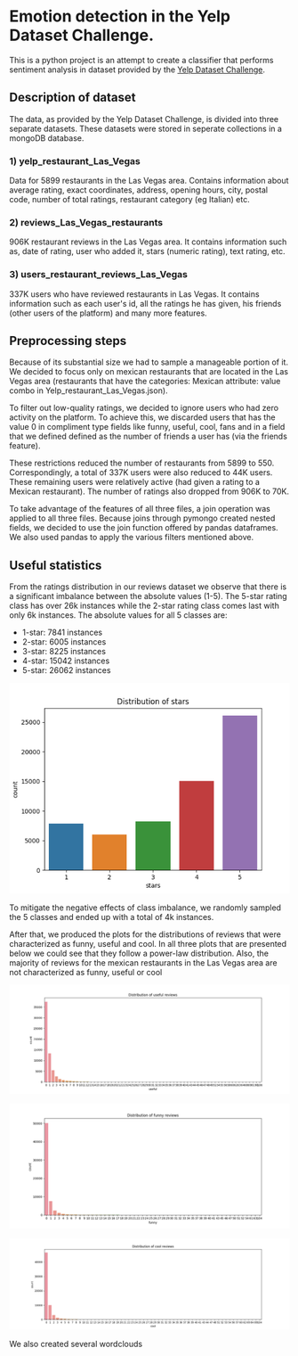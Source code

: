 # Emotion detection in the Yelp Dataset Challenge.

This is a python project is an attempt to create a classifier that performs sentiment analysis in dataset provided by the 
[Yelp Dataset Challenge](https://www.yelp.com/dataset/challenge).

## Description of dataset 

The data, as provided by the Yelp Dataset Challenge, is divided into three separate datasets. These datasets were stored
in seperate collections in a mongoDB database.

### 1) yelp_restaurant_Las_Vegas

Data for 5899 restaurants in the Las Vegas area. Contains information about average rating, exact coordinates, address, 
opening hours, city, postal code, number of total ratings, restaurant category (eg Italian) etc.


### 2) reviews_Las_Vegas_restaurants

906K restaurant reviews in the Las Vegas area. It contains information such as, date of rating, user who added it, 
stars (numeric rating), text rating, etc.

### 3) users_restaurant_reviews_Las_Vegas

337K users who have reviewed restaurants in Las Vegas. It contains information such as each user's id, all the ratings 
he has given, his friends (other users of the platform) and many more features.


## Preprocessing steps

Because of its substantial size we had to sample a manageable portion of it. We decided to focus only on mexican 
restaurants that are located in the Las Vegas area (restaurants that have the categories: Mexican attribute: value 
combo in Yelp_restaurant_Las_Vegas.json).

To filter out low-quality ratings, we decided to ignore users who had zero activity on the platform.
To achieve this, we discarded users that has the value 0 in compliment type fields like funny, useful, cool, fans 
and in a field that we defined defined as the number of friends a user has (via the friends feature).

These restrictions reduced the number of restaurants from 5899 to 550. Correspondingly, a total of 337K users were 
also reduced to 44K users. These remaining users were relatively active (had given a rating to a Mexican restaurant).
The number of ratings also dropped from 906K to 70K.

To take advantage of the features of all three files, a join operation was applied to all three files. Because joins 
through pymongo created nested fields, we decided to use the join function offered by pandas dataframes. 
We also used pandas to apply the various filters mentioned above.


## Useful statistics

From the ratings distribution in our reviews dataset we observe that there is a significant imbalance between the
absolute values (1-5). The 5-star rating class has over 26k instances while the 2-star rating class comes last with only
6k instances. The absolute values for all 5 classes are:

* 1-star: 7841 instances
* 2-star: 6005 instances
* 3-star: 8225 instances
* 4-star: 15042 instances
* 5-star: 26062 instances

<p align="center">
    <img src="https://github.com/diliadis/yelp_sentiment_analysis/blob/master/plots/stars_distribution.png">
</p>

To mitigate the negative effects of class imbalance, we randomly sampled the 5 classes and ended up with a total of
4k instances.

After that, we produced the plots for the distributions of reviews that were characterized as funny, useful and cool.
In all three plots that are presented below we could see that they follow a power-law distribution. Also, the majority of
reviews for the mexican restaurants in the Las Vegas area are not characterized as funny, useful or cool

<p align="center">
    <img src="https://github.com/diliadis/yelp_sentiment_analysis/blob/master/plots/Distribution_of_useful_reviews.png">
</p>

<p align="center">
    <img src="https://github.com/diliadis/yelp_sentiment_analysis/blob/master/plots/Distribution_of_funny_reviews.png">
</p>

<p align="center">
    <img src="https://github.com/diliadis/yelp_sentiment_analysis/blob/master/plots/Distribution_of_cool_reviews.png">
</p>


We also created several wordclouds